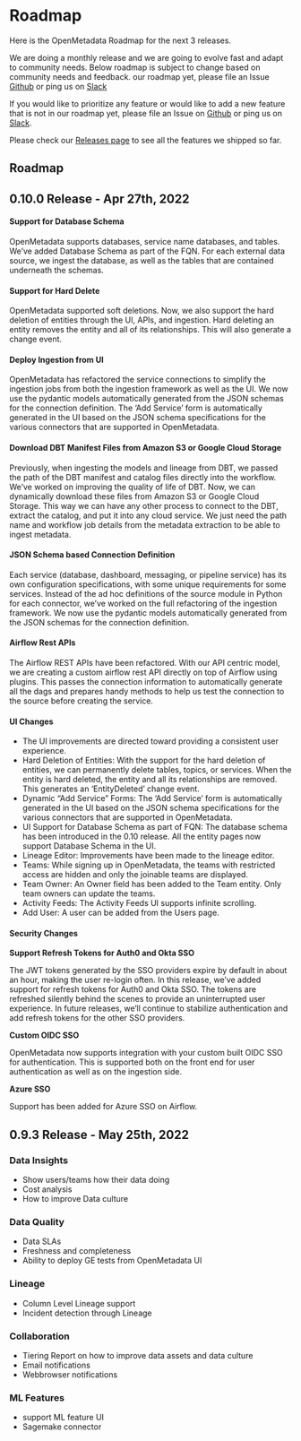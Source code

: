 # Roadmap

Here is the OpenMetadata Roadmap for the next 3 releases.

We are doing a monthly release and we are going to evolve fast and adapt to community needs. Below roadmap is subject to change based on community needs and feedback. our roadmap yet, please file an Issue [Github](https://github.com/open-metadata/OpenMetadata/issues) or ping us on [Slack](https://slack.open-metadata.org)

If you would like to prioritize any feature or would like to add a new feature that is not in our roadmap yet, please file an Issue on [Github](https://github.com/open-metadata/OpenMetadata/issues) or ping us on [Slack](https://slack.open-metadata.org).

Please check our [Releases page](releases.md) to see all the features we shipped so far.

## Roadmap

## 0.10.0 Release - Apr 27th, 2022

#### Support for Database Schema

OpenMetadata supports databases, service name databases, and tables. We’ve added Database Schema as part of the FQN. For each external data source, we ingest the database, as well as the tables that are contained underneath the schemas.

#### Support for Hard Delete

OpenMetadata supported soft deletions. Now, we also support the hard deletion of entities through the UI, APIs, and ingestion. Hard deleting an entity removes the entity and all of its relationships. This will also generate a change event.

#### Deploy Ingestion from UI

OpenMetadata has refactored the service connections to simplify the ingestion jobs from both the ingestion framework as well as the UI. We now use the pydantic models automatically generated from the JSON schemas for the connection definition. The ‘Add Service’ form is automatically generated in the UI based on the JSON schema specifications for the various connectors that are supported in OpenMetadata.

#### Download DBT Manifest Files from Amazon S3 or Google Cloud Storage

Previously, when ingesting the models and lineage from DBT, we passed the path of the DBT manifest and catalog files directly into the workflow. We’ve worked on improving the quality of life of DBT. Now, we can dynamically download these files from Amazon S3 or Google Cloud Storage. This way we can have any other process to connect to the DBT, extract the catalog, and put it into any cloud service. We just need the path name and workflow job details from the metadata extraction to be able to ingest metadata.

#### JSON Schema based Connection Definition

Each service (database, dashboard, messaging, or pipeline service) has its own configuration specifications, with some unique requirements for some services. Instead of the ad hoc definitions of the source module in Python for each connector, we’ve worked on the full refactoring of the ingestion framework. We now use the pydantic models automatically generated from the JSON schemas for the connection definition.

#### Airflow Rest APIs

The Airflow REST APIs have been refactored. With our API centric model, we are creating a custom airflow rest API directly on top of Airflow using plugins. This passes the connection information to automatically generate all the dags and prepares handy methods to help us test the connection to the source before creating the service.

#### UI Changes

* The UI improvements are directed toward providing a consistent user experience.
* Hard Deletion of Entities: With the support for the hard deletion of entities, we can permanently delete tables, topics, or services. When the entity is hard deleted, the entity and all its relationships are removed. This generates an ‘EntityDeleted’ change event.
* Dynamic “Add Service” Forms: The ‘Add Service’ form is automatically generated in the UI based on the JSON schema specifications for the various connectors that are supported in OpenMetadata.
* UI Support for Database Schema as part of FQN: The database schema has been introduced in the 0.10 release. All the entity pages now support Database Schema in the UI.
* Lineage Editor: Improvements have been made to the lineage editor.
* Teams: While signing up in OpenMetadata, the teams with restricted access are hidden and only the joinable teams are displayed.
* Team Owner: An Owner field has been added to the Team entity. Only team owners can update the teams.
* Activity Feeds: The Activity Feeds UI supports infinite scrolling.
* Add User: A user can be added from the Users page.

#### Security Changes

**Support Refresh Tokens for Auth0 and Okta SSO**

The JWT tokens generated by the SSO providers expire by default in about an hour, making the user re-login often. In this release, we’ve added support for refresh tokens for Auth0 and Okta SSO. The tokens are refreshed silently behind the scenes to provide an uninterrupted user experience. In future releases, we’ll continue to stabilize authentication and add refresh tokens for the other SSO providers.

**Custom OIDC SSO**

OpenMetadata now supports integration with your custom built OIDC SSO for authentication. This is supported both on the front end for user authentication as well as on the ingestion side.

**Azure SSO**

Support has been added for Azure SSO on Airflow.

## 0.9.3 Release - May 25th, 2022

### Data Insights

* Show users/teams how their data doing
* Cost analysis
* How to improve Data culture

### Data Quality

* Data SLAs
* Freshness and completeness
* Ability to deploy GE tests from OpenMetadata UI

### Lineage

* Column Level Lineage support
* Incident detection through Lineage

### Collaboration

* Tiering Report on how to improve data assets and data culture
* Email notifications
* Webbrowser notifications

### ML Features

* support ML feature UI
* Sagemake connector
